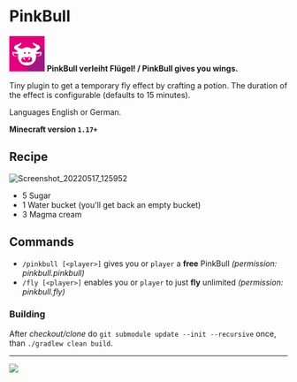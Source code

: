 # PinkBull
<img src="https://github.com/velnias75/PinkBull/raw/master/icon.svg" height="64px"> **PinkBull verleiht Flügel! / PinkBull gives you wings.**

Tiny plugin to get a temporary fly effect by crafting a potion.
The duration of the effect is configurable (defaults to 15 minutes).

Languages English or German.

**Minecraft version `1.17+`**

## Recipe
![Screenshot_20220517_125952](https://user-images.githubusercontent.com/4481414/168797514-3df530dc-9ebb-4831-bab7-97b0120094da.png)

* 5 Sugar
* 1 Water bucket (you'll get back an empty bucket)
* 3 Magma cream

## Commands
* `/pinkbull [<player>]` gives you or `player` a **free** PinkBull *(permission: pinkbull.pinkbull)*
* `/fly [<player>]` enables you or `player` to just **fly** unlimited *(permission: pinkbull.fly)*

### Building
After *checkout/clone* do
`git submodule update --init --recursive` once, than `./gradlew clean build`.

---

![](https://bstats.org/signatures/bukkit/PinkBull.svg)

